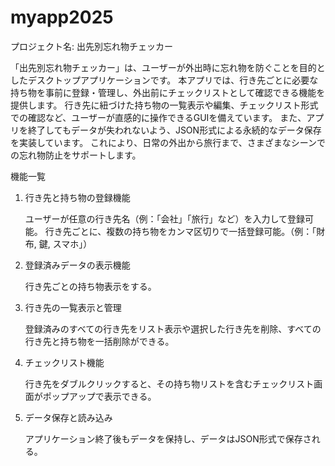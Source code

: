 # myapp2025
プロジェクト名: 出先別忘れ物チェッカー

「出先別忘れ物チェッカー」は、ユーザーが外出時に忘れ物を防ぐことを目的としたデスクトップアプリケーションです。
本アプリでは、行き先ごとに必要な持ち物を事前に登録・管理し、外出前にチェックリストとして確認できる機能を提供します。
行き先に紐づけた持ち物の一覧表示や編集、チェックリスト形式での確認など、ユーザーが直感的に操作できるGUIを備えています。
また、アプリを終了してもデータが失われないよう、JSON形式による永続的なデータ保存を実装しています。
これにより、日常の外出から旅行まで、さまざまなシーンでの忘れ物防止をサポートします。

機能一覧

1. 行き先と持ち物の登録機能
   
   ユーザーが任意の行き先名（例：「会社」「旅行」など）を入力して登録可能。
   行き先ごとに、複数の持ち物をカンマ区切りで一括登録可能。（例：「財布, 鍵, スマホ」）
   
3. 登録済みデータの表示機能
   
   行き先ごとの持ち物表示をする。
   
5. 行き先の一覧表示と管理
   
   登録済みのすべての行き先をリスト表示や選択した行き先を削除、すべての行き先と持ち物を一括削除ができる。
   
7. チェックリスト機能
   
   行き先をダブルクリックすると、その持ち物リストを含むチェックリスト画面がポップアップで表示できる。
   
9. データ保存と読み込み
    
   アプリケーション終了後もデータを保持し、データはJSON形式で保存される。
